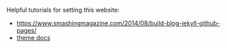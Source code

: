 Helpful tutorials for setting this website:
- https://www.smashingmagazine.com/2014/08/build-blog-jekyll-github-pages/
- [theme docs](https://github.com/pages-themes/minimal)